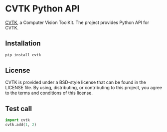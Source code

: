 # CVTK Python API

[CVTK](https://github.com/willard-yuan/cvtk), a Computer Vision ToolKit. The project provides Python API for CVTK.


## Installation

```bash
pip install cvtk
```


## License

CVTK is provided under a BSD-style license that can be found in the LICENSE
file. By using, distributing, or contributing to this project, you agree to the
terms and conditions of this license.


## Test call

```python
import cvtk
cvtk.add(1, 2)
```